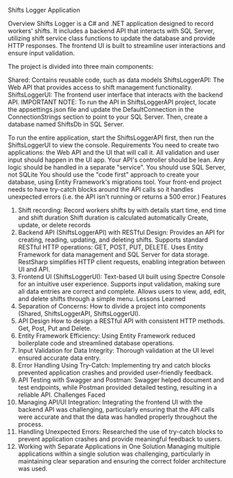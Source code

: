 Shifts Logger Application

Overview
Shifts Logger is a C# and .NET application designed to record workers' shifts. It includes a backend API that interacts with SQL Server, utilizing shift service class functions to update the database and provide HTTP responses. The frontend UI is built to streamline user interactions and ensure input validation.

The project is divided into three main components:

Shared: Contains reusable code, such as data models
ShiftsLoggerAPI: The Web API that provides access to shift management functionality.
ShiftsLoggerUI: The frontend user interface that interacts with the backend API.
IMPORTANT NOTE: To run the API in ShiftsLoggerAPI project, locate the appsettings.json file and update the DefaultConnection in the ConnectionStrings section to point to your SQL Server. Then, create a database named ShiftsDb in SQL Server.

To run the entire application, start the ShiftsLoggerAPI first, then run the ShiftsLoggerUI to view the console.
Requirements
You need to create two applications: the Web API and the UI that will call it.
All validation and user input should happen in the UI app.
Your API's controller should be lean. Any logic should be handled in a separate "service".
You should use SQL Server, not SQLite
You should use the "code first" approach to create your database, using Entity Framework's migrations tool.
Your front-end project needs to have try-catch blocks around the API calls so it handles unexpected errors (i.e. the API isn't running or returns a 500 error.)
Features
1. Shift recording:
Record workers shifts by with details start time, end time and shift duration
Shift duration is calculated automatically
Create, update, or delete records
2. Backend API (ShiftsLoggerAPI) with RESTful Design:
Provides an API for creating, reading, updating, and deleting shifts.
Supports standard RESTful HTTP operations: GET, POST, PUT, DELETE.
Uses Entity Framework for data management and SQL Server for data storage.
RestSharp simplifies HTTP client requests, enabling integration between UI and API.
3. Frontend UI (ShiftsLoggerUI):
Text-based UI built using Spectre Console for an intuitive user experience.
Supports input validation, making sure all data entries are correct and complete.
Allows users to view, add, edit, and delete shifts through a simple menu.
Lessons Learned
1. Separation of Concerns:
How to divide a project into components (Shared, ShiftsLoggerAPI, ShiftsLoggerUI).
2. API Design
How to design a RESTful API with consistent HTTP methods. Get, Post, Put and Delete.
3. Entity Framework Efficiency:
Using Entity Framework reduced boilerplate code and streamlined database operations.
4. Input Validation for Data Integrity:
Thorough validation at the UI level ensured accurate data entry.
5. Error Handling Using Try-Catch:
Implementing try and catch blocks prevented application crashes and provided user-friendly feedback.
6. API Testing with Swagger and Postman:
Swagger helped document and test endpoints, while Postman provided detailed testing, resulting in a reliable API.
Challenges Faced
1. Managing API/UI Integration:
Integrating the frontend UI with the backend API was challenging, particularly ensuring that the API calls were accurate and that the data was handled properly throughout the process.
2. Handling Unexpected Errors:
Researched the use of try-catch blocks to prevent application crashes and provide meaningful feedback to users.
3. Working with Separate Applications in One Solution
Managing multiple applications within a single solution was challenging, particularly in maintaining clear separation and ensuring the correct folder architecture was used.
